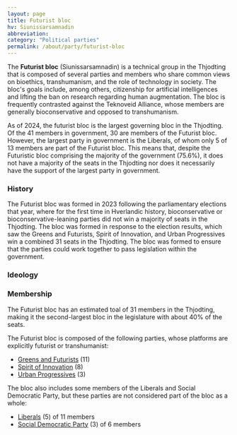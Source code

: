 ```yaml
---
layout: page
title: Futurist bloc
hv: Siunissarsamnadin
abbreviation: 
category: "Political parties"
permalink: /about/party/futurist-bloc
---
```


The **Futurist bloc** (Siunissarsamnadin) is a technical group in the Thjodting that is composed of several parties and members who share common views on bioethics, transhumanism, and the role of technology in society. The bloc's goals include, among others, citizenship for artificial intelligences and lifting the ban on research regarding human augmentation. The bloc is frequently contrasted against the Teknoveid Alliance, whose members are generally bioconservative and opposed to transhumanism.

As of 2024, the futurist bloc is the largest governing bloc in the Thjodting. Of the 41 members in government, 30 are members of the Futurist bloc. However, the largest party in government is the Liberals, of whom only 5 of 13 members are part of the Futurist bloc. This means that, despite the Futuristic bloc comprising the majority of the government (75.6%), it does not have a majority of the seats in the Thjodting nor does it necessarily have the support of the largest party in government.


### History
The Futurist bloc was formed in 2023 following the parliamentary elections that year, where for the first time in Hverlandic history, bioconservative or bioconservative-leaning parties did not win a majority of seats in the Thjodting. The bloc was formed in response to the election results, which saw the Greens and Futurists, Spirit of Innovation, and Urban Progressives win a combined 31 seats in the Thjodting. The bloc was formed to ensure that the parties could work together to pass legislation within the government.

### Ideology


### Membership
The Futurist bloc has an estimated toal of 31 members in the Thjodting, making it the second-largest bloc in the legislature with about 40% of the seats.

The Futurist bloc is composed of the following parties, whose platforms are explicitly futurist or transhumanist:

* <span class="party-stripe party-gfu"></span><a href="{{ '/about/party/gfu' | relative_url }}">Greens and Futurists</a> (11)
* <span class="party-stripe party-sv"></span><a href="{{ '/about/party/ai' | relative_url }}">Spirit of Innovation</a> (8)
* <span class="party-stripe party-sf"></span><a href="{{ '/about/party/sf' | relative_url }}">Urban Progressives</a> (3)

The bloc also includes some members of the Liberals and Social Democratic Party, but these parties are not considered part of the bloc as a whole:

* <span class="party-stripe party-fm"></span><a href="{{ '/about/party/fm' | relative_url }}">Liberals</a> (5) of 11 members
* <span class="party-stripe party-sdf"></span><a href="{{ '/about/party/sdf' | relative_url }}">Social Democratic Party</a> (3) of 6 members



